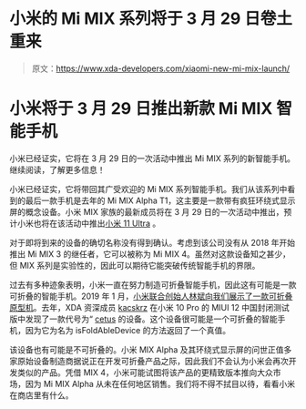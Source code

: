 # 小米的 Mi MIX 系列将于 3 月 29 日卷土重来

> 原文：<https://www.xda-developers.com/xiaomi-new-mi-mix-launch/>

# 小米将于 3 月 29 日推出新款 Mi MIX 智能手机

小米已经证实，它将在 3 月 29 日的一次活动中推出 Mi MIX 系列的新智能手机。继续阅读，了解更多信息！

小米已经证实，它将带回其广受欢迎的 Mi MIX 系列智能手机。我们从该系列中看到的最后一款手机是去年的 Mi MIX Alpha T1，这主要是一款带有疯狂环绕式显示屏的概念设备。小米 MIX 家族的最新成员将在 3 月 29 日的一次活动中推出，预计小米也将在该活动中推出[小米 11 Ultra](https://www.xda-developers.com/xiaomi-mi-11/) 。

对于即将到来的设备的确切名称没有得到确认。考虑到该公司没有从 2018 年开始推出 Mi MIX 3 的继任者，它可以被称为 Mi MIX 4。虽然对这款设备知之甚少，但 MIX 系列是实验性的，因此可以期待它能突破传统智能手机的界限。

过去有多种迹象表明，小米一直在努力制造可折叠智能手机，因此这有可能是一款可折叠的智能手机。2019 年 1 月，[小米联合创始人林斌向我们展示了一款可折叠原型机](https://www.xda-developers.com/xiaomi-teases-double-foldable-smartphone/)。去年，XDA 资深成员 [kacskrz](https://forum.xda-developers.com/member.php?u=8240900) 在小米 10 Pro 的 MIUI 12 中国封闭测试版中发现了一款代号为“ [cetus](https://www.xda-developers.com/xiaomi-foldable-smartphone-cetus-108mp-camera-miui-12-code-hint/) 的设备。这个设备很可能是一个可折叠的智能手机，因为它为名为 isFoldAbleDevice 的方法返回了一个真值。

该设备也有可能是不可折叠的。小米 MIX Alpha 及其环绕式显示屏的问世正值多家原始设备制造商据说正在开发可折叠产品之际，因此我们不会认为小米会再次开发类似的产品。凭借 MIX 4，小米可能试图将该产品的更精致版本推向大众市场，因为 Mi MIX Alpha 从未在任何地区销售。我们将不得不拭目以待，看看小米在商店里有什么。